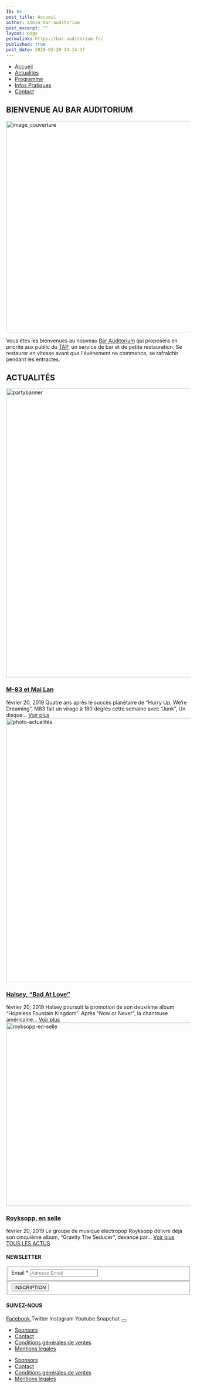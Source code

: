```yaml
---
ID: 64
post_title: Accueil
author: admin-bar-auditorium
post_excerpt: ""
layout: page
permalink: https://bar-auditorium.fr/
published: true
post_date: 2019-02-20 14:14:37
---
```

<nav id="elementor-navigation" role="navigation" aria-label="Elementor Menu">
<ul id="elementor-navmenu">
 	<li><a href="https://bar-auditorium.fr/">Accueil</a></li>
 	<li><a href="https://bar-auditorium.fr/actualites/">Actualités</a></li>
 	<li><a href="https://bar-auditorium.fr/programmes/artistes/">Programme</a></li>
 	<li><a href="https://bar-auditorium.fr/infos-pratiques/">Infos Pratiques</a></li>
 	<li><a href="https://bar-auditorium.fr/contact/">Contact</a></li>
</ul>
</nav>
<h2>BIENVENUE AU BAR AUDITORIUM</h2>
<img src="https://bar-auditorium.fr/wp-content/uploads/2019/02/banblue-1024x576.jpg" sizes="(max-width: 1024px) 100vw, 1024px" srcset="https://bar-auditorium.fr/wp-content/uploads/2019/02/banblue-1024x576.jpg 1024w, https://bar-auditorium.fr/wp-content/uploads/2019/02/banblue-300x169.jpg 300w, https://bar-auditorium.fr/wp-content/uploads/2019/02/banblue-768x432.jpg 768w, https://bar-auditorium.fr/wp-content/uploads/2019/02/banblue-1568x882.jpg 1568w" alt="image_couverture" width="1024" height="576" />

Vous êtes les bienvenues au nouveau <a href="https://barauditorium.tumblr.com/">Bar Auditorium</a> qui proposera en priorité aux public du <a href="_wp_link_placeholder" data-wplink-edit="true">TAP</a>, un service de bar et de petite
restauration. Se restaurer en vitesse avant que l'événement ne commence, se rafraîchir pendant les
entractes.
<h2>ACTUALITÉS</h2>
<article><a title="M-83 et Mai Lan" href="https://bar-auditorium.fr/m-83-et-mai-lan-prets-a-danser/">
<img src="https://bar-auditorium.fr/wp-content/uploads/2019/02/partybanner.jpg" sizes="(max-width: 1270px) 100vw, 1270px" srcset="https://bar-auditorium.fr/wp-content/uploads/2019/02/partybanner.jpg 1270w, https://bar-auditorium.fr/wp-content/uploads/2019/02/partybanner-300x186.jpg 300w, https://bar-auditorium.fr/wp-content/uploads/2019/02/partybanner-768x476.jpg 768w, https://bar-auditorium.fr/wp-content/uploads/2019/02/partybanner-1024x635.jpg 1024w" alt="partybanner" width="1270" height="787" /> </a>
<h3><a title="M-83 et Mai Lan" href="https://bar-auditorium.fr/m-83-et-mai-lan-prets-a-danser/">
M-83 et Mai Lan </a></h3>
février 20, 2019
Quatre ans après le succès planétaire de “Hurry Up, We’re Dreaming”, M83 fait un virage à 180 degrés cette semaine avec “Junk”, Un disque…
<a title="Voir plus" href="https://bar-auditorium.fr/m-83-et-mai-lan-prets-a-danser/">Voir plus</a>
<!-- .obfx-grid-col-content -->

</article>
<article><a title="Halsey, “Bad At Love”" href="https://bar-auditorium.fr/halsey-bad-at-love/">
<img src="https://bar-auditorium.fr/wp-content/uploads/2019/02/photo-1505842465776-3b4953ca4f44.jpg" sizes="(max-width: 1080px) 100vw, 1080px" srcset="https://bar-auditorium.fr/wp-content/uploads/2019/02/photo-1505842465776-3b4953ca4f44.jpg 1080w, https://bar-auditorium.fr/wp-content/uploads/2019/02/photo-1505842465776-3b4953ca4f44-300x200.jpg 300w, https://bar-auditorium.fr/wp-content/uploads/2019/02/photo-1505842465776-3b4953ca4f44-768x512.jpg 768w, https://bar-auditorium.fr/wp-content/uploads/2019/02/photo-1505842465776-3b4953ca4f44-1024x683.jpg 1024w" alt="photo-actualités" width="1080" height="720" /> </a>
<h3><a title="Halsey, “Bad At Love”" href="https://bar-auditorium.fr/halsey-bad-at-love/">
Halsey, “Bad At Love” </a></h3>
février 20, 2019
Halsey poursuit la promotion de son deuxième album “Hopeless Fountain Kingdom”. Après “Now or Never”, la chanteuse américaine…
<a title="Voir plus" href="https://bar-auditorium.fr/halsey-bad-at-love/">Voir plus</a>
<!-- .obfx-grid-col-content -->

</article>
<article><a title="Royksopp, en selle" href="https://bar-auditorium.fr/royksopp-en-selle/">
<img src="https://bar-auditorium.fr/wp-content/uploads/2019/02/Röyksopp-1.jpg" sizes="(max-width: 759px) 100vw, 759px" srcset="https://bar-auditorium.fr/wp-content/uploads/2019/02/Röyksopp-1.jpg 759w, https://bar-auditorium.fr/wp-content/uploads/2019/02/Röyksopp-1-300x198.jpg 300w" alt="royksopp-en-selle" width="759" height="500" /> </a>
<h3><a title="Royksopp, en selle" href="https://bar-auditorium.fr/royksopp-en-selle/">
Royksopp, en selle </a></h3>
février 20, 2019
Le groupe de musique électropop Royksopp délivre déjà son cinquième album, “Gravity The Seducer”, devancé par…
<a title="Voir plus" href="https://bar-auditorium.fr/royksopp-en-selle/">Voir plus</a>
<!-- .obfx-grid-col-content -->

</article><!-- .obfx-grid-container --><!-- .obfx-grid -->
<a role="button" href="https://bar-auditorium.fr/actualites/">
TOUS LES ACTUS
</a>
<h4>NEWSLETTER</h4>
<form id="content-form-3e35599" action="https://bar-auditorium.fr/wp-admin/admin-post.php" method="post" name="content-form-3e35599"><input id="_wpnonce_newsletter" name="_wpnonce_newsletter" type="hidden" value="fcaa6aa6fc" /><input name="_wp_http_referer" type="hidden" value="/wp-admin/admin-ajax.php" /><input name="action" type="hidden" value="content_form_submit" /><input name="form-type" type="hidden" value="newsletter" /><input name="form-builder" type="hidden" value="elementor" /><input name="post-id" type="hidden" value="75" /><input name="form-id" type="hidden" value="3e35599" />
<fieldset><label for="data[3e35599][email]">
Email * </label>
<input id="data[3e35599][email]" name="data[3e35599][email]" required="required" type="text" placeholder="Adresse Email" /></fieldset>
<fieldset><button name="submit" type="submit" value="submit-newsletter-3e35599">
INSCRIPTION </button></fieldset>
</form>
<h4>SUIVEZ-NOUS</h4>
<a href="https://www.facebook.com/barauditorium/" target="_blank" rel="noopener noreferrer">
Facebook
</a>
<a target="_blank" rel="noopener noreferrer">
Twitter
</a>
<a target="_blank" rel="noopener noreferrer">
Instagram
</a>
<a target="_blank" rel="noopener noreferrer">
Youtube
</a>
<a target="_blank" rel="noopener noreferrer">
Snapchat
</a>
<button id="elementor-menu-toggle"></button>

<nav id="elementor-navigation" role="navigation" aria-label="Elementor Menu">
<ul id="elementor-navmenu">
 	<li><a href="https://bar-auditorium.fr/sponsors/">Sponsors</a></li>
 	<li><a href="https://bar-auditorium.fr/contact/">Contact</a></li>
 	<li><a href="https://bar-auditorium.fr/conditions-generales-de-ventes/">Conditions générales de ventes</a></li>
 	<li><a href="https://bar-auditorium.fr/mentions-legales/">Mentions légales</a></li>
</ul>
</nav>

<nav id="cbp-hsmenu-wrapper">
<ul id="mega-menu">
 	<li><a href="https://bar-auditorium.fr/sponsors/">Sponsors</a></li>
 	<li><a href="https://bar-auditorium.fr/contact/">Contact</a></li>
 	<li><a href="https://bar-auditorium.fr/conditions-generales-de-ventes/">Conditions générales de ventes</a></li>
 	<li><a href="https://bar-auditorium.fr/mentions-legales/">Mentions légales</a></li>
</ul>
</nav>